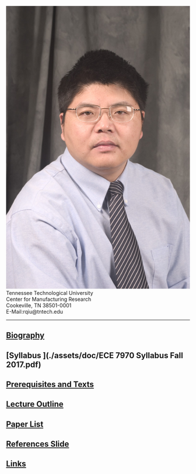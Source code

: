 <div class="speaker-wrap">
<div class="speakerphoto">
<img src="assets/img/qiu_hdsht1_2004.JPG">
</div>
<div class="card">
<a class="talkdate" >Tennessee Technological University</a> <br>
<span class="speaker">Center for Manufacturing Research</span> <br>
<span class="speakerposition">Cookeville, TN 38501-0001</span> <br>
<span class="speakerposition">E-Mail:rqiu@tntech.edu</span>
</div>
</div>


---

## [Biography](http://www.cae.tntech.edu/~rqiu/robert_qiu.htm)

## [Syllabus ](./assets/doc/ECE 7970 Syllabus Fall 2017.pdf)

## [Prerequisites and Texts](basicinfo.md)    

## [Lecture Outline](outline.md)

## [Paper List](lecture_paper.md)    

## [References Slide](slide.md)    

## [Links](links.md)

